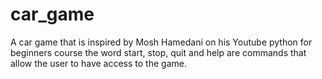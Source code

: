# car_game
A car game that is inspired by Mosh Hamedani on his Youtube python for beginners course
the word start, stop, quit and help are commands that allow the user to have access to the game.
